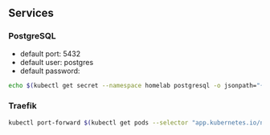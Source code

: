 ## Services

### PostgreSQL

- default port: 5432
- default user: postgres
- default password:

```bash
echo $(kubectl get secret --namespace homelab postgresql -o jsonpath="{.data.postgres-password}" | base64 --decode)
```

### Traefik

```bash
kubectl port-forward $(kubectl get pods --selector "app.kubernetes.io/name=traefik" --output=name --namespace=traefik) --namespace=traefik 8080:8080
```